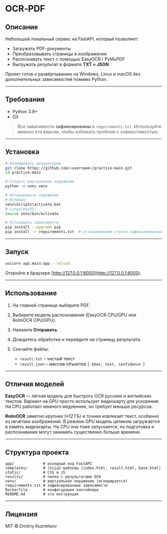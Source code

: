 # OCR‑PDF

## Описание

Небольшой локальный сервис на FastAPI, который позволяет:

* Загружать PDF-документы
* Преобразовывать страницы в изображения
* Распознавать текст с помощью EasyOCR / PyMuPDF
* Выгружать результат в формате **TXT** и **JSON**

Проект готов к развёртыванию на Windows, Linux и macOS без дополнительных зависимостей помимо Python.

---

## Требования

* Python 3.9+
* Git

> Все зависимости **зафиксированы** в `requirements.txt`.
> Используйте именно эти версии, чтобы избежать проблем с совместимостью.

---

## Установка

```bash
# Клонировать репозиторий
git clone https://github.com/<username>/practice-main.git
cd practice-main

# Создать виртуальное окружение
python -m venv venv

# Активировать окружение
# Windows:
venv\Scripts\activate.bat
# Linux/macOS:
source venv/bin/activate

# Установить зависимости
pip install --upgrade pip
pip install -r requirements.txt  # устанавливаем строго зафиксированные версии
```

---

## Запуск

```bash
uvicorn app.main:app --reload
```

Откройте в браузере [http://127.0.0.1:8000](http://127.0.0.1:8000).

---

## Использование

1. На главной странице выберите PDF.
2. Выберите модель распознавания (EasyOCR CPU/GPU или RolmOCR CPU/GPU).
3. Нажмите **Отправить**.
4. Дождитесь обработки и перейдите на страницу результата.
5. Скачайте файлы:

   * `result.txt` – чистый текст
   * `result.json` – массив объектов `{ bbox, text, confidence }`

---

## Отличия моделей

**EasyOCR** — лёгкая модель для быстрого OCR русских и английских текстов. Вариант
на GPU просто использует видеокарту для ускорения. На CPU работает немного
медленнее, но требует меньше ресурсов.

**RolmOCR** заметно крупнее (≈12 ГБ) и точнее извлекает текст, особенно из
нечётких изображений. В режиме GPU модель целиком загружается в память
видеокарты. На CPU она тоже запускается, но подготовка и распознавание могут
занимать существенно больше времени.

---

## Структура проекта

```
app/             # исходный код FastAPI
templates/       # Jinja2‑шаблоны (index.html, result.html, base.html)
static/          # CSS и JS
results/         # папка с результатами OCR
venv/            # виртуальное окружение (игнорируется)
requirements.txt # зафиксированные зависимости
Dockerfile       # конфигурация контейнера
README.md        # эта инструкция
```

---


## Лицензия

MIT © Dmitriy Kuznetsov
